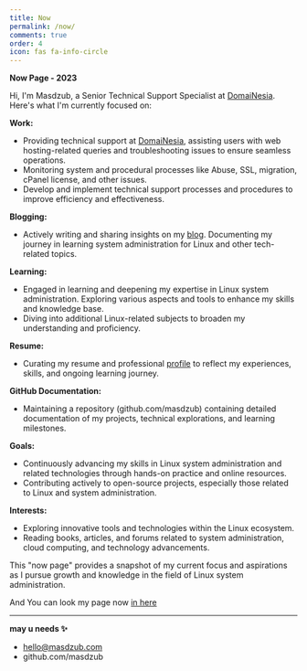 ```yaml
---
title: Now
permalink: /now/
comments: true
order: 4
icon: fas fa-info-circle
---
```


**Now Page -  2023**

Hi, I'm Masdzub, a Senior Technical Support Specialist at <a href="https://domainesia.com/" target="_blank" rel="noopener">DomaiNesia</a>. Here's what I'm currently focused on:

**Work:**
- Providing technical support at <a href="https://domainesia.com/" target="_blank" rel="noopener">DomaiNesia</a>, assisting users with web hosting-related queries and troubleshooting issues to ensure seamless operations.
- Monitoring system and procedural processes like Abuse, SSL, migration, cPanel license, and other issues.
- Develop and implement technical support processes and procedures to improve efficiency and effectiveness.

**Blogging:**
- Actively writing and sharing insights on my <a href="https://tulisan.masdzub.com/" target="_blank" rel="noopener">blog</a>. Documenting my journey in learning system administration for Linux and other tech-related topics.

**Learning:**
- Engaged in learning and deepening my expertise in Linux system administration. Exploring various aspects and tools to enhance my skills and knowledge base.
- Diving into additional Linux-related subjects to broaden my understanding and proficiency.

**Resume:**
- Curating my resume and professional <a href="https://resume.masdzub.com/" target="_blank" rel="noopener">profile</a> to reflect my experiences, skills, and ongoing learning journey.

**GitHub Documentation:**
- Maintaining a repository (github.com/masdzub) containing detailed documentation of my projects, technical explorations, and learning milestones.

**Goals:**
- Continuously advancing my skills in Linux system administration and related technologies through hands-on practice and online resources.
- Contributing actively to open-source projects, especially those related to Linux and system administration.

**Interests:**
- Exploring innovative tools and technologies within the Linux ecosystem.
- Reading books, articles, and forums related to system administration, cloud computing, and technology advancements.

This "now page" provides a snapshot of my current focus and aspirations as I pursue growth and knowledge in the field of Linux system administration.

And You can look my page now <a href="https://nownownow.com/p/IHsc" target="_blank">in here</a>

---


**may u needs ✨**

- hello@masdzub.com
- github.com/masdzub
